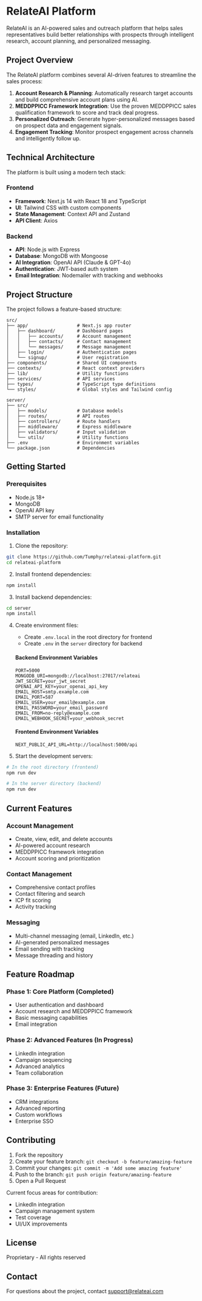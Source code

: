 # RelateAI Platform

RelateAI is an AI-powered sales and outreach platform that helps sales representatives build better relationships with prospects through intelligent research, account planning, and personalized messaging.

## Project Overview

The RelateAI platform combines several AI-driven features to streamline the sales process:

1. **Account Research & Planning**: Automatically research target accounts and build comprehensive account plans using AI.
2. **MEDDPPICC Framework Integration**: Use the proven MEDDPPICC sales qualification framework to score and track deal progress.  
3. **Personalized Outreach**: Generate hyper-personalized messages based on prospect data and engagement signals.
4. **Engagement Tracking**: Monitor prospect engagement across channels and intelligently follow up.

## Technical Architecture

The platform is built using a modern tech stack:

### Frontend
- **Framework**: Next.js 14 with React 18 and TypeScript
- **UI**: Tailwind CSS with custom components
- **State Management**: Context API and Zustand
- **API Client**: Axios

### Backend
- **API**: Node.js with Express
- **Database**: MongoDB with Mongoose
- **AI Integration**: OpenAI API (Claude & GPT-4o)
- **Authentication**: JWT-based auth system
- **Email Integration**: Nodemailer with tracking and webhooks

## Project Structure

The project follows a feature-based structure:

```
src/
├── app/                  # Next.js app router
│   ├── dashboard/        # Dashboard pages
│   │   ├── accounts/     # Account management
│   │   ├── contacts/     # Contact management
│   │   └── messages/     # Message management
│   ├── login/            # Authentication pages
│   └── signup/           # User registration
├── components/           # Shared UI components
├── contexts/             # React context providers
├── lib/                  # Utility functions 
├── services/             # API services
├── types/                # TypeScript type definitions
└── styles/               # Global styles and Tailwind config

server/
├── src/
│   ├── models/           # Database models
│   ├── routes/           # API routes
│   ├── controllers/      # Route handlers
│   ├── middleware/       # Express middleware
│   ├── validators/       # Input validation
│   └── utils/            # Utility functions
├── .env                  # Environment variables
└── package.json          # Dependencies
```

## Getting Started

### Prerequisites
- Node.js 18+
- MongoDB
- OpenAI API key
- SMTP server for email functionality

### Installation

1. Clone the repository:
```bash
git clone https://github.com/Tumphy/relateai-platform.git
cd relateai-platform
```

2. Install frontend dependencies:
```bash
npm install
```

3. Install backend dependencies:
```bash
cd server
npm install
```

4. Create environment files:
   - Create `.env.local` in the root directory for frontend
   - Create `.env` in the `server` directory for backend

   #### Backend Environment Variables
   ```
   PORT=5000
   MONGODB_URI=mongodb://localhost:27017/relateai
   JWT_SECRET=your_jwt_secret
   OPENAI_API_KEY=your_openai_api_key
   EMAIL_HOST=smtp.example.com
   EMAIL_PORT=587
   EMAIL_USER=your_email@example.com
   EMAIL_PASSWORD=your_email_password
   EMAIL_FROM=no-reply@example.com
   EMAIL_WEBHOOK_SECRET=your_webhook_secret
   ```

   #### Frontend Environment Variables
   ```
   NEXT_PUBLIC_API_URL=http://localhost:5000/api
   ```

5. Start the development servers:
```bash
# In the root directory (frontend)
npm run dev

# In the server directory (backend)
npm run dev
```

## Current Features

### Account Management
- Create, view, edit, and delete accounts
- AI-powered account research
- MEDDPPICC framework integration
- Account scoring and prioritization

### Contact Management
- Comprehensive contact profiles
- Contact filtering and search
- ICP fit scoring
- Activity tracking

### Messaging
- Multi-channel messaging (email, LinkedIn, etc.)
- AI-generated personalized messages
- Email sending with tracking
- Message threading and history

## Feature Roadmap

### Phase 1: Core Platform (Completed)
- User authentication and dashboard
- Account research and MEDDPPICC framework
- Basic messaging capabilities
- Email integration

### Phase 2: Advanced Features (In Progress)
- LinkedIn integration
- Campaign sequencing
- Advanced analytics
- Team collaboration

### Phase 3: Enterprise Features (Future)
- CRM integrations
- Advanced reporting
- Custom workflows
- Enterprise SSO

## Contributing

1. Fork the repository
2. Create your feature branch: `git checkout -b feature/amazing-feature`
3. Commit your changes: `git commit -m 'Add some amazing feature'`
4. Push to the branch: `git push origin feature/amazing-feature`
5. Open a Pull Request

Current focus areas for contribution:
- LinkedIn integration
- Campaign management system
- Test coverage
- UI/UX improvements

## License

Proprietary - All rights reserved

## Contact

For questions about the project, contact [support@relateai.com](mailto:support@relateai.com)